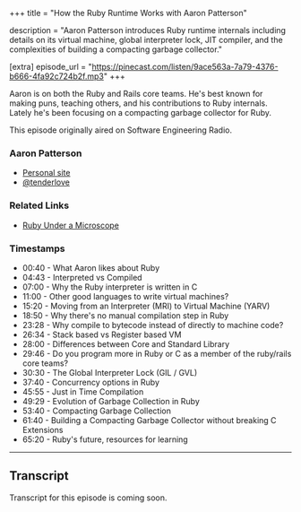 +++
title = "How the Ruby Runtime Works with Aaron Patterson"

description = "Aaron Patterson introduces Ruby runtime internals including details on its virtual machine, global interpreter lock, JIT compiler, and the complexities of building a compacting garbage collector."

[extra]
episode_url = "https://pinecast.com/listen/9ace563a-7a79-4376-b666-4fa92c724b2f.mp3"
+++

Aaron is on both the Ruby and Rails core teams.   He's best known for making puns, teaching others, and his contributions to Ruby internals.  Lately he's been focusing on a compacting garbage collector for Ruby.

This episode originally aired on Software Engineering Radio.

### Aaron Patterson
- [Personal site](https://www.tenderlovemaking.com)
- [@tenderlove](https://www.twitter.com/tenderlove)

### Related Links
- [Ruby Under a Microscope](https://patshaughnessy.net/ruby-under-a-microscope)

### Timestamps
- 00:40 - What Aaron likes about Ruby
- 04:43 - Interpreted vs Compiled
- 07:00 - Why the Ruby interpreter is written in C
- 11:00 - Other good languages to write virtual machines?
- 15:20 - Moving from an Interpreter (MRI) to Virtual Machine (YARV)
- 18:50 - Why there's no manual compilation step in Ruby
- 23:28 - Why compile to bytecode instead of directly to machine code?
- 26:34 - Stack based vs Register based VM
- 28:00 - Differences between Core and Standard Library
- 29:46 - Do you program more in Ruby or C as a member of the ruby/rails core teams?
- 30:30 - The Global Interpreter Lock (GIL / GVL)
- 37:40 - Concurrency options in Ruby
- 45:55 - Just in Time Compilation
- 49:29 - Evolution of Garbage Collection in Ruby
- 53:40 - Compacting Garbage Collection
- 61:40 - Building a Compacting Garbage Collector without breaking C Extensions
- 65:20 - Ruby's future, resources for learning

---

## Transcript

Transcript for this episode is coming soon.